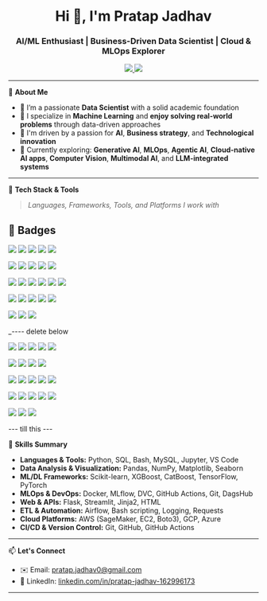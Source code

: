 <h1 align="center">Hi 👋, I'm Pratap Jadhav</h1>
<h3 align="center">AI/ML Enthusiast | Business-Driven Data Scientist | Cloud & MLOps Explorer</h3>

<p align="center">
  <a href="https://mail.google.com/mail/?view=cm&to=pratap.jadhav0@gmail.com" target="_blank">
  <img src="https://img.shields.io/badge/Email-pratap.jadhav0@gmail.com-red?style=flat-square&logo=gmail">
</a>
  <a href="https://www.linkedin.com/in/pratap-jadhav-162996173/" target="_blank"><img src="https://img.shields.io/badge/LinkedIn-Pratap%20Jadhav-blue?style=flat-square&logo=linkedin"></a>
</p>

---

🎯 **About Me**

- 🧠 I’m a passionate **Data Scientist** with a solid academic foundation
- 🤖 I specialize in **Machine Learning** and **enjoy solving real-world problems** through data-driven approaches
- 💼 I'm driven by a passion for **AI**, **Business strategy**, and **Technological innovation**
- 🌱 Currently exploring: **Generative AI**, **MLOps**, **Agentic AI**, **Cloud-native AI apps**, **Computer Vision**, **Multimodal AI**, and **LLM-integrated systems**

---

🧰 **Tech Stack & Tools**

> *Languages, Frameworks, Tools, and Platforms I work with*

## 🧾 Badges

<p align="left">
  <img src="https://img.shields.io/badge/Python-3670A0?style=flat&logo=python&logoColor=white"/>
  <img src="https://img.shields.io/badge/SQL-003B57?style=flat&logo=postgresql&logoColor=white"/>
  <img src="https://img.shields.io/badge/Bash-1f1f1f?style=flat&logo=gnubash&logoColor=white"/>
  <img src="https://img.shields.io/badge/Jupyter-F37626.svg?style=flat&logo=Jupyter&logoColor=white"/>
  <img src="https://img.shields.io/badge/VSCode-007ACC?style=flat&logo=visual-studio-code&logoColor=white"/>
</p>

<p align="left">
  <img src="https://img.shields.io/badge/Pandas-150458?style=flat&logo=pandas&logoColor=white"/>
  <img src="https://img.shields.io/badge/Numpy-013243?style=flat&logo=numpy&logoColor=white"/>
  <img src="https://img.shields.io/badge/Matplotlib-ffffff?style=flat&logo=matplotlib&logoColor=black"/>
  <img src="https://img.shields.io/badge/Seaborn-005571?style=flat"/>
  <img src="https://img.shields.io/badge/Plotly-3f4f75?style=flat&logo=plotly&logoColor=white"/>
</p>

<p align="left">
  <img src="https://img.shields.io/badge/TensorFlow-FF6F00?style=flat&logo=tensorflow&logoColor=white"/>
  <img src="https://img.shields.io/badge/PyTorch-EE4C2C?style=flat&logo=pytorch&logoColor=white"/>
  <img src="https://img.shields.io/badge/Scikit--Learn-F7931E?style=flat&logo=scikitlearn&logoColor=white"/>
  <img src="https://img.shields.io/badge/XGBoost-ffffff?style=flat&logo=xgboost&logoColor=orange"/>
  <img src="https://img.shields.io/badge/CatBoost-EE9B00?style=flat"/>
  <img src="https://img.shields.io/badge/LightGBM-006400?style=flat"/>
</p>

<p align="left">
  <img src="https://img.shields.io/badge/Docker-2496ED?style=flat&logo=docker&logoColor=white"/>
  <img src="https://img.shields.io/badge/GitHub%20Actions-2088FF?style=flat&logo=github-actions&logoColor=white"/>
  <img src="https://img.shields.io/badge/MLflow-0194E2?style=flat&logo=mlflow&logoColor=white"/>
  <img src="https://img.shields.io/badge/DVC-945DD6?style=flat"/>
  <img src="https://img.shields.io/badge/DagsHub-FFCE00?style=flat"/>
</p>

<p align="left">
  <img src="https://img.shields.io/badge/AWS-232F3E?style=flat&logo=amazon-aws&logoColor=white"/>
  <img src="https://img.shields.io/badge/Google%20Cloud-4285F4?style=flat&logo=google-cloud&logoColor=white"/>
  <img src="https://img.shields.io/badge/Azure-0078D4?style=flat&logo=microsoftazure&logoColor=white"/>
</p>

_---- delete below

<p align="left">
  <img src="https://img.shields.io/badge/Python-3670A0?style=flat&logo=python&logoColor=white"/>
  <img src="https://img.shields.io/badge/SQL-003B57?style=flat&logo=postgresql&logoColor=white"/>
  <img src="https://img.shields.io/badge/Bash-1f1f1f?style=flat&logo=gnubash&logoColor=white"/>
  <img src="https://img.shields.io/badge/Jupyter-F37626.svg?style=flat&logo=Jupyter&logoColor=white"/>
  <img src="https://img.shields.io/badge/VSCode-007ACC?style=flat&logo=visual-studio-code&logoColor=white"/>
</p>

<p align="left">
  <img src="https://img.shields.io/badge/Pandas-150458?style=flat&logo=pandas&logoColor=white"/>
  <img src="https://img.shields.io/badge/Numpy-013243?style=flat&logo=numpy&logoColor=white"/>
  <img src="https://img.shields.io/badge/Matplotlib-ffffff?style=flat&logo=matplotlib&logoColor=black"/>
  <img src="https://img.shields.io/badge/Seaborn-005571?style=flat"/>
</p>

<p align="left">
  <img src="https://img.shields.io/badge/TensorFlow-FF6F00?style=flat&logo=tensorflow&logoColor=white"/>
  <img src="https://img.shields.io/badge/PyTorch-EE4C2C?style=flat&logo=pytorch&logoColor=white"/>
  <img src="https://img.shields.io/badge/Scikit--Learn-F7931E?style=flat&logo=scikitlearn&logoColor=white"/>
  <img src="https://img.shields.io/badge/XGBoost-ffffff?style=flat&logo=xgboost&logoColor=orange"/>
  <img src="https://img.shields.io/badge/CatBoost-EE9B00?style=flat"/>
</p>

<p align="left">
  <img src="https://img.shields.io/badge/Docker-2496ED?style=flat&logo=docker&logoColor=white"/>
  <img src="https://img.shields.io/badge/GitHub%20Actions-2088FF?style=flat&logo=github-actions&logoColor=white"/>
  <img src="https://img.shields.io/badge/MLflow-0194E2?style=flat&logo=mlflow&logoColor=white"/>
  <img src="https://img.shields.io/badge/DVC-945DD6?style=flat"/>
  <img src="https://img.shields.io/badge/DagsHub-FFCE00?style=flat"/>
</p>

<p align="left">
  <img src="https://img.shields.io/badge/AWS-232F3E?style=flat&logo=amazon-aws&logoColor=white"/>
  <img src="https://img.shields.io/badge/Google%20Cloud-4285F4?style=flat&logo=google-cloud&logoColor=white"/>
  <img src="https://img.shields.io/badge/Azure-0078D4?style=flat&logo=microsoftazure&logoColor=white"/>
</p>
--- till this
---

🚀 **Skills Summary**

- **Languages & Tools:** Python, SQL, Bash, MySQL, Jupyter, VS Code  
- **Data Analysis & Visualization:** Pandas, NumPy, Matplotlib, Seaborn  
- **ML/DL Frameworks:** Scikit-learn, XGBoost, CatBoost, TensorFlow, PyTorch  
- **MLOps & DevOps:** Docker, MLflow, DVC, GitHub Actions, Git, DagsHub  
- **Web & APIs:** Flask, Streamlit, Jinja2, HTML  
- **ETL & Automation:** Airflow, Bash scripting, Logging, Requests  
- **Cloud Platforms:** AWS (SageMaker, EC2, Boto3), GCP, Azure 
- **CI/CD & Version Control:** Git, GitHub, GitHub Actions

---

📫 **Let's Connect**

- ✉️ Email: [pratap.jadhav0@gmail.com](mailto:pratap.jadhav0@gmail.com)  
- 💼 LinkedIn: [linkedin.com/in/pratap-jadhav-162996173](https://www.linkedin.com/in/pratap-jadhav-162996173/)  

---

<!---
✨ Fun fact: This README appears on my GitHub profile because it's a special repository named like my username.
--->
